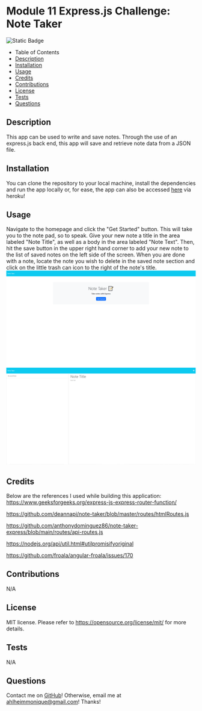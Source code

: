# Module 11 Express.js Challenge: Note Taker
![Static Badge](https://img.shields.io/badge/license-MIT-pink)

- Table of Contents
- [Description](#Description)
- [Installation](#Installation)
- [Usage](#Usage)
- [Credits](#Credits)
- [Contributions](#Contributions)
- [License](#License)
- [Tests](#Tests)
- [Questions](#Questions)

## Description
This app can be used to write and save notes. Through the use of an express.js back end, this app will save and retrieve note data from a JSON file.

## Installation
You can clone the repository to your local machine, install the dependencies and run the app locally or, for ease, the app can also be accessed [here](https://module-11-expressjs-challenge-288f150d826c.herokuapp.com/) via heroku! 

## Usage
Navigate to the homepage and click the "Get Started" button. This will take you to the note pad, so to speak. Give your new note a title in the area labeled "Note Title", as well as a body in the area labeled "Note Text". Then, hit the save button in the upper right hand corner to add your new note to the list of saved notes on the left side of the screen. When you are done with a note, locate the note you wish to delete in the saved note section and click on the little trash can icon to the right of the note's title. 
![screengrab](/screengrabs/homepage.png)
![screengrab](/screengrabs/notes.png)

## Credits
Below are the references I used while building this application:
https://www.geeksforgeeks.org/express-js-express-router-function/

https://github.com/deannapi/note-taker/blob/master/routes/htmlRoutes.js

https://github.com/anthonydominguez86/note-taker-express/blob/main/routes/api-routes.js

https://nodejs.org/api/util.html#utilpromisifyoriginal 

https://github.com/froala/angular-froala/issues/170 

## Contributions
N/A

## License
MIT license.
Please refer to https://opensource.org/license/mit/ for more details.

## Tests
N/A

## Questions
Contact me on [GitHub](https://github.com/mahlheim)!
Otherwise, email me at ahlheimmonique@gmail.com! Thanks!
